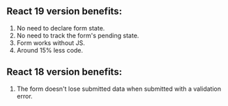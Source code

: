 ## React 19 version benefits:

1. No need to declare form state.
2. No need to track the form's pending state.
3. Form works without JS.
4. Around 15% less code.

## React 18 version benefits:

1. The form doesn't lose submitted data when submitted with a validation error.
